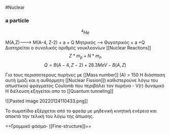 #Nuclear 
### a particle
$$^4He$$

M(A,Z)---> M(A-4, Z-2) + a + Q
Μητρικός --> Θυγατρικός + a +Q
Διατηρείται ο συνολικός αριθμός νουκλεονίων
[[Nuclear Reactions]]
$$Z*m_p+N*m_n$$
$$Q=B(A-4, Z-2)+28.3 MeV - B(A,Z)$$


Για τους περισσοτερους  πυρήνες με [[Mass number]] (Α) > 150
Η διάσπαση αυτή (μαζι και η αυθόρμητη [[Nuclear Fission]])  καθιστερούνε λόγω του απωστικού φράγματος Coulomb που περιβάλει τον πυρήνα - V(r) δυναμικό
Η διέλευση εξηγείται απο το [[Quantum tunneling]]

![[Pasted image 20220124110433.png]]

Το σωματίδιο εξέρχεται από το φρεάρ με μηδενική κινητική ενέρεια και αποκτά την τελική του λόγω της άπωσης.

==Γραμμικό φάσμα- [[Fine-structure]]==

	